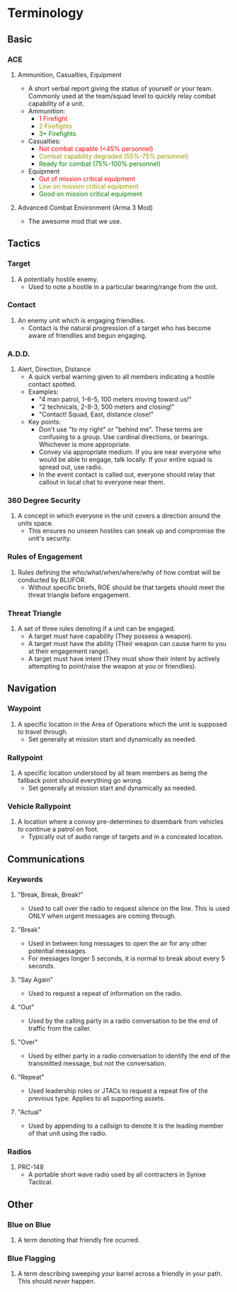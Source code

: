 # Terminology

## Basic

### ACE

1. Ammunition, Casualties, Equipment  
    - A short verbal report giving the status of yourself or your team. Commonly used at the team/squad level to quickly relay combat capability of a unit. 
    - Ammunition:
        - <span style="color:red">1 Firefight</span>
        - <span style="color:#999900">2 Firefights</span>
        - <span style="color:green">3+ Firefights</span>
    - Casualties:
        - <span style="color:red">Not combat capable (<45% personnel)</span>
        - <span style="color:#999900">Combat capability degraded (55%-75% personnel)</span>
        - <span style="color:green">Ready for combat (75%-100% personnel)</span>
    - Equipment
        - <span style="color:red">Out of mission critical equipment</span>
        - <span style="color:#999900">Low on mission critical equipment</span>
        - <span style="color:green">Good on mission critical equipment</span>

2. Advanced Combat Environment (Arma 3 Mod)
    - The awesome mod that we use.

## Tactics

### Target 
1. A potentially hostile enemy. 
    - Used to note a hostile in a particular bearing/range from the unit.

### Contact 
1. An enemy unit which is engaging friendlies.
    - Contact is the natural progression of a target who has become aware of friendlies and begun engaging. 

### A.D.D.
1. Alert, Direction, Distance
    - A quick verbal warning given to all members indicating a hostile contact spotted. 
    - Examples:
        - "4 man patrol, 1-6-5, 100 meters moving toward us!"
        - "2 technicals, 2-8-3, 500 meters and closing!"
        - "Contact! Squad, East, distance close!" 
    - Key points:
        - Don't use "to my right" or "behind me". These terms are confusing to a group. Use cardinal directions, or bearings. Whichever is more appropriate. 
        - Convey via appropriate medium. If you are near everyone who would be able to engage, talk locally. If your entire squad is spread out, use radio.
        - In the event contact is called out, everyone should relay that callout in local chat to everyone near them. 

### 360 Degree Security 
1. A concept in which everyone in the unit covers a direction around the units space.
    - This ensures no unseen hostiles can sneak up and compromise the unit's security.

### Rules of Engagement 
1. Rules defining the who/what/when/where/why of how combat will be conducted by BLUFOR. 
    - Without specific briefs, ROE should be that targets should meet the threat triangle before engagement.

### Threat Triangle 
1. A set of three rules denoting if a unit can be engaged.
    - A target must have capability (They possess a weapon).
    - A target must have the ability (Their weapon can cause harm to you at their engagement range).
    - A target must have intent (They must show their intent by actively attempting to point/raise the weapon at you or friendlies).

## Navigation

### Waypoint
1. A specific location in the Area of Operations which the unit is supposed to travel through. 
    - Set generally at mission start and dynamically as needed. 

### Rallypoint
1. A specific location understood by all team members as being the fallback point should everything go wrong. 
    - Set generally at mission start and dynamically as needed.

### Vehicle Rallypoint
1. A location where a convoy pre-determines to disembark from vehicles to continue a patrol on foot.
    - Typically out of audio range of targets and in a concealed location. 

## Communications

### Keywords
1. "Break, Break, Break!"
    - Used to call over the radio to request silence on the line. This is used ONLY when urgent messages are coming through.
2. "Break"
    - Used in between long messages to open the air for any other potential messages.
    - For messages longer 5 seconds, it is normal to break about every 5 seconds.
3. "Say Again"
    - Used to request a repeat of information on the radio.
4. "Out"
    - Used by the calling party in a radio conversation to be the end of traffic from the caller.
5. "Over"
    - Used by either party in a radio conversation to identify the end of the transmitted message, but not the conversation.
6. "Repeat" 
    - Used leadership roles or JTACs to request a repeat fire of the previous type. Applies to all supporting assets.

7. "Actual"
    - Used by appending to a callsign to denote it is the leading member of that unit using the radio.

### Radios
1. PRC-148 
    - A portable short wave radio used by all contracters in Synixe Tactical.

## Other 

### Blue on Blue 
1. A term denoting that friendly fire ocurred. 

### Blue Flagging 
1. A term describing sweeping your barrel across a friendly in your path. This should _never_ happen.
